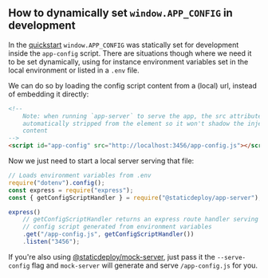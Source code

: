 ## How to dynamically set `window.APP_CONFIG` in development

In the [quickstart](../README.md#Quickstart) `window.APP_CONFIG` was statically
set for development inside the `app-config` script. There are situations though
where we need it to be set dynamically, using for instance environment variables
set in the local environment or listed in a `.env` file.

We can do so by loading the config script content from a (local) url, instead of
embedding it directly:

```html
<!--
    Note: when running `app-server` to serve the app, the src attribute is
    automatically stripped from the element so it won't shadow the injected
    content
-->
<script id="app-config" src="http://localhost:3456/app-config.js"></script>
```

Now we just need to start a local server serving that file:

```js
// Loads environment variables from .env
require("dotenv").config();
const express = require("express");
const { getConfigScriptHandler } = require("@staticdeploy/app-server");

express()
    // getConfigScriptHandler returns an express route handler serving the
    // config script generated from environment variables
    .get("/app-config.js", getConfigScriptHandler())
    .listen("3456");
```

If you're also using
[@staticdeploy/mock-server](https://github.com/staticdeploy/mock-server), just
pass it the `--serve-config` flag and `mock-server` will generate and serve
`/app-config.js` for you.
